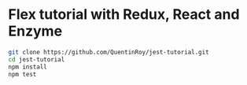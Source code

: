 # Flex tutorial with Redux, React and Enzyme

```bash
git clone https://github.com/QuentinRoy/jest-tutorial.git
cd jest-tutorial
npm install
npm test
```
